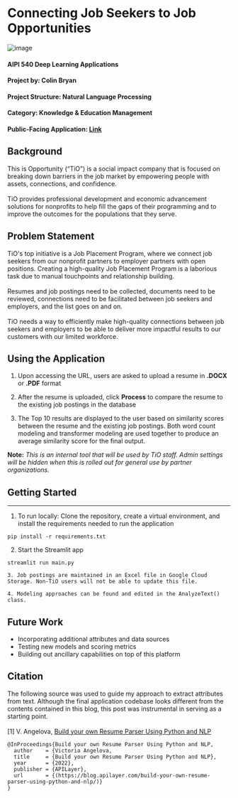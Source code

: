 # Connecting Job Seekers to Job Opportunities
 ![image](https://storage.googleapis.com/tio-job-connections-static-images/TiO%20Logo.png)

#### AIPI 540 Deep Learning Applications
#### Project by: Colin Bryan
#### Project Structure: Natural Language Processing
#### Category: Knowledge & Education Management
#### Public-Facing Application: [Link](https://tio-job-connections.ue.r.appspot.com/)

## Background
This is Opportunity (“TiO”) is a social impact company that is focused on breaking down barriers in the job market by empowering people with assets, connections, and confidence.
<br>
<br>
TiO provides professional development and economic advancement solutions for nonprofits to help fill the gaps of their programming and to improve the outcomes for the populations that they serve.

## Problem Statement
TiO's top initiative is a Job Placement Program, where we connect job seekers from our nonprofit partners to employer partners with open positions. Creating a high-quality Job Placement Program is a laborious task due to manual touchpoints and relationship building. 
<br>
<br>
Resumes and job postings need to be collected, documents need to be reviewed, connections need to be facilitated between job seekers and employers, and the list goes on and on.
<br>
<br>
TiO needs a way to efficiently make high-quality connections between job seekers and employers to be able to deliver more impactful results to our customers with our limited workforce. 

## Using the Application
1. Upon accessing the URL, users are asked to upload a resume in **.DOCX** or **.PDF** format

2. After the resume is uploaded, click **Process** to compare the resume to the existing job postings in the database

3. The Top 10 results are displayed to the user based on similarity scores between the resume and the existing job postings. Both word count modeling and transformer modeling are used together to produce an average similarity score for the final output. 

**Note:** *This is an internal tool that will be used by TiO staff. Admin settings will be hidden when this is rolled out for general use by partner organizations.*

## Getting Started
---------------
1. To run locally: Clone the repository, create a virtual environment, and install the requirements needed to run the application
```
pip install -r requirements.txt
```
2. Start the Streamlit app
```
streamlit run main.py

3. Job postings are maintained in an Excel file in Google Cloud Storage. Non-TiO users will not be able to update this file.

4. Modeling approaches can be found and edited in the AnalyzeText() class.
```

## Future Work
* Incorporating additional attributes and data sources
* Testing new models and scoring metrics
* Building out ancillary capabilities on top of this platform


## Citation
The following source was used to guide my approach to extract attributes from text. Although the final application codebase looks different from the contents contained in this blog, this post was instrumental in serving as a starting point.
<br>
<br>
[1] V. Angelova, [Build your own Resume Parser Using Python and NLP](https://blog.apilayer.com/build-your-own-resume-parser-using-python-and-nlp/)

```
@InProceedings{Build your own Resume Parser Using Python and NLP,
  author    = {Victoria Angelova,
  title     = {Build your own Resume Parser Using Python and NLP},
  year      = {2022},
  publisher = {APILayer},
  url       = {(https://blog.apilayer.com/build-your-own-resume-parser-using-python-and-nlp/)}
}
```
